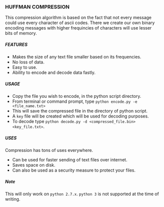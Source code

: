 ### HUFFMAN COMPRESSION

This compression algorithm is based on the fact that not every message could use
every character of ascii codes. There we create our own binary encoding messages
with higher frequincies of characters will use lesser bits of memory.

##### FEATURES

* Makes the size of any text file smaller based on its frequencies.
* No loss of data.
* Easy to use.
* Ability to encode and decode data fastly.

##### USAGE

* Copy the file you wish to encode, in the python script directory.
* From terminal or command prompt, type `python encode.py -e <file_name.txt>`
* This will save the compressed file in the directory of python script.
* A `key` file will be created which will be used for decoding purposes.
* To decode type `python decode.py -d <compressed_file.bin> <key_file.txt>`.

##### USES

Compression has tons of uses everywhere.

* Can be used for faster sending of text files over internet.
* Saves space on disk.
* Can also be used as a security measure to protect your files.


##### Note
This will only work on `python 2.7.x`. `python 3` is not supported at the time of writing.

